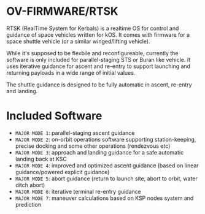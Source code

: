 # OV-FIRMWARE/RTSK

RTSK (RealTime System for Kerbals) is a realtime OS for control and guidance of space vehicles written for kOS. It comes with firmware for a space shuttle vehicle (or a similar winged/lifting vehicle).

While it's supposed to be flexbile and reconfigureable, currently the software is only included for parallel-staging STS or Buran like vehicle. It uses iterative guidance for ascent and re-entry to support launching and returning payloads in a wide range of initial values.

The shuttle guidance is designed to be fully automatic in ascent, re-entry and landing.

# Included Software
- `MAJOR MODE 1`: parallel-staging ascent guidance
- `MAJOR MODE 2`: on-orbit operations software supporting station-keeping, precise docking and some other operations (rendezvous etc)
- `MAJOR MODE 3`: approach and landing guidance for a safe automatic landing back at KSC
- `MAJOR MODE 4`: improved and optimized ascent guidance (based on linear guidance/powered explicit guidance)
- `MAJOR MODE 5`: abort guidance (return to launch site, abort to orbit, water ditch abort)
- `MAJOR MODE 6`: iterative terminal re-entry guidance
- `MAJOR MODE 7`: maneuver calculations based on KSP nodes system and prediction